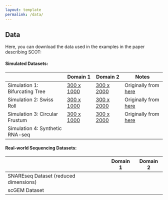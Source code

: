 ```yaml
---
layout: template
permalink: /data/
---
```


## Data
Here, you can download the data used in the examples in the paper describing SCOT:

#### Simulated Datasets:

|                                 | Domain 1 | Domain 2 | Notes |
| --------------------------------|----------|----------|----------
| Simulation 1: Bifurcating Tree  |[300 x 1000](https://noble.gs.washington.edu/proj/mmd-ma/s1_mapped1.txt)|[300 x 2000](https://noble.gs.washington.edu/proj/mmd-ma/s1_mapped2.txt)| Originally from [here](https://noble.gs.washington.edu/proj/mmd-ma/)
| Simulation 2: Swiss Roll        |[300 x 1000]()|[300 x 2000]()| Originally from [here](https://noble.gs.washington.edu/proj/mmd-ma/)
| Simulation 3: Circular Frustum  |[300 x 1000]()|[300 x 2000]()| Originally from [here](https://noble.gs.washington.edu/proj/mmd-ma/)
| Simulation 4: Synthetic RNA-seq |          |          |

#### Real-world Sequencing Datasets:

|                                       | Domain 1 | Domain 2 |
| --------------------------------------|----------|----------|
| SNAREseq Dataset (reduced dimensions) |          |          |
| scGEM Dataset                         |          |          |